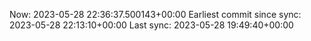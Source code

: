Now: 2023-05-28 22:36:37.500143+00:00 Earliest commit since sync: 2023-05-28 22:13:10+00:00 Last sync: 2023-05-28 19:49:40+00:00
